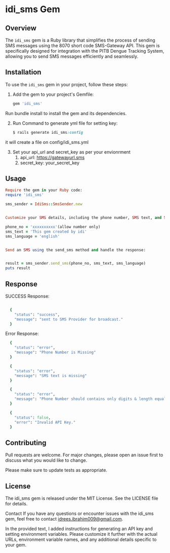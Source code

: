 # idi_sms Gem

## Overview

The `idi_sms` gem is a Ruby library that simplifies the process of sending SMS messages using the 8070 short code SMS-Gateway API. This gem is specifically designed for integration with the PITB Dengue Tracking System, allowing you to send SMS messages efficiently and seamlessly.

## Installation

To use the `idi_sms` gem in your project, follow these steps:

1. Add the gem to your project's Gemfile:

   ```ruby
   gem 'idi_sms'

Run bundle install to install the gem and its dependencies.

2. Run Command to generate yml file for setting key:
   
   ```ruby
   $ rails generate idi_sms:config

it will create a file on config/idi_sms.yml

3. Set your api_url and secret_key as per your envionrment
      1. api_url: https://gatewayurl.sms
      2. secret_key: your_secret_key
## Usage

```ruby
Require the gem in your Ruby code:
require 'idi_sms'

sms_sender = IdiSms::SmsSender.new


Customize your SMS details, including the phone number, SMS text, and SMS language:

phone_no = 'xxxxxxxxxx'(allow number only)
sms_text = 'This gem created by idi'
sms_language = 'english'


Send an SMS using the send_sms method and handle the response:


result = sms_sender.send_sms(phone_no, sms_text, sms_language)
puts result

```
## Response
SUCCESS Response:
```ruby

  {
    "status": "success",
    "message": "sent to SMS Provider for broadcast."
  }
```
Error Response:
```ruby
  {
    "status": "error",
    "message": "Phone Number is Missing"
  }

  {
    "status": "error",
    "message": "SMS text is missing"
  }

  {
    "status": "error",
    "message": "Phone Number should contains only digits & length equals to 11."
  }

  {
    "status": false,
    "error": "Invalid API Key."
  }
```
## Contributing

Pull requests are welcome. For major changes, please open an issue first
to discuss what you would like to change.

Please make sure to update tests as appropriate.

## License

The idi_sms gem is released under the MIT License. See the LICENSE file for details.

Contact
If you have any questions or encounter issues with the idi_sms gem, feel free to contact idrees.ibrahim009@gmail.com.


In the provided text, I added instructions for generating an API key and setting environment variables. Please customize it further with the actual URLs, environment variable names, and any additional details specific to your gem.
